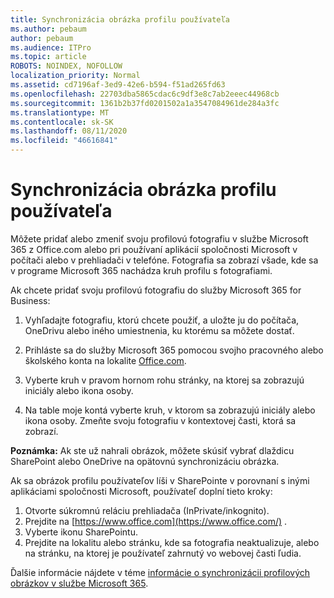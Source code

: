 ```yaml
---
title: Synchronizácia obrázka profilu používateľa
ms.author: pebaum
author: pebaum
ms.audience: ITPro
ms.topic: article
ROBOTS: NOINDEX, NOFOLLOW
localization_priority: Normal
ms.assetid: cd7196af-3ed9-42e6-b594-f51ad265fd63
ms.openlocfilehash: 22703dba5865cdac6c9df3e8c7ab2eeec44968cb
ms.sourcegitcommit: 1361b2b37fd0201502a1a3547084961de284a3fc
ms.translationtype: MT
ms.contentlocale: sk-SK
ms.lasthandoff: 08/11/2020
ms.locfileid: "46616841"
---
```

# <a name="sync-a-users-profile-picture"></a>Synchronizácia obrázka profilu používateľa

Môžete pridať alebo zmeniť svoju profilovú fotografiu v službe Microsoft 365 z Office.com alebo pri používaní aplikácií spoločnosti Microsoft v počítači alebo v prehliadači v telefóne. Fotografia sa zobrazí všade, kde sa v programe Microsoft 365 nachádza kruh profilu s fotografiami.

Ak chcete pridať svoju profilovú fotografiu do služby Microsoft 365 for Business:

1. Vyhľadajte fotografiu, ktorú chcete použiť, a uložte ju do počítača, OneDrivu alebo iného umiestnenia, ku ktorému sa môžete dostať.

2. Prihláste sa do služby Microsoft 365 pomocou svojho pracovného alebo školského konta na lokalite [Office.com](https://www.office.com).

3. Vyberte kruh v pravom hornom rohu stránky, na ktorej sa zobrazujú iniciály alebo ikona osoby.

4. Na table moje kontá vyberte kruh, v ktorom sa zobrazujú iniciály alebo ikona osoby. Zmeňte svoju fotografiu v kontextovej časti, ktorá sa zobrazí.

**Poznámka:** Ak ste už nahrali obrázok, môžete skúsiť vybrať dlaždicu SharePoint alebo OneDrive na opätovnú synchronizáciu obrázka.

Ak sa obrázok profilu používateľov líši v SharePointe v porovnaní s inými aplikáciami spoločnosti Microsoft, používateľ doplní tieto kroky:

1. Otvorte súkromnú reláciu prehliadača (InPrivate/inkognito).
2. Prejdite na [https://www.office.com](https://www.office.com/) .
3. Vyberte ikonu SharePointu.
4. Prejdite na lokalitu alebo stránku, kde sa fotografia neaktualizuje, alebo na stránku, na ktorej je používateľ zahrnutý vo webovej časti ľudia.

Ďalšie informácie nájdete v téme [informácie o synchronizácii profilových obrázkov v službe Microsoft 365](https://support.office.com/article/information-about-profile-picture-synchronization-in-office-365-20594d76-d054-4af4-a660-401133e3d48a).

